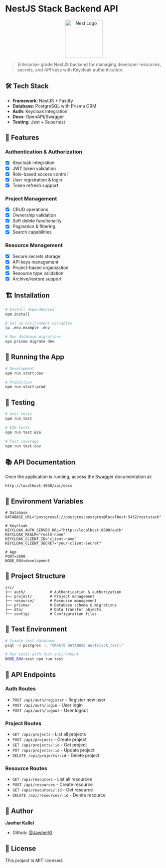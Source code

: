 # NestJS Stack Backend API

<p align="center">
  <img src="https://nestjs.com/img/logo-small.svg" width="120" alt="Nest Logo" />
</p>

> Enterprise-grade NestJS backend for managing developer resources, secrets, and API keys with Keycloak authentication.

## 🛠️ Tech Stack

- **Framework**: NestJS + Fastify
- **Database**: PostgreSQL with Prisma ORM
- **Auth**: Keycloak Integration
- **Docs**: OpenAPI/Swagger
- **Testing**: Jest + Supertest

## 🚀 Features

### Authentication & Authorization
- [x] Keycloak integration
- [x] JWT token validation
- [x] Role-based access control
- [x] User registration & login
- [x] Token refresh support

### Project Management
- [x] CRUD operations
- [x] Ownership validation
- [x] Soft delete functionality
- [x] Pagination & filtering
- [x] Search capabilities

### Resource Management
- [x] Secure secrets storage
- [x] API keys management
- [x] Project-based organization
- [x] Resource type validation
- [x] Archive/restore support

## 🏗️ Installation

```bash
# Install dependencies
npm install

# Set up environment variables
cp .env.example .env

# Run database migrations
npx prisma migrate dev
```

## 🚀 Running the App

```bash
# Development
npm run start:dev

# Production
npm run start:prod
```

## 🧪 Testing

```bash
# Unit tests
npm run test

# E2E tests
npm run test:e2e

# Test coverage
npm run test:cov
```

## 📚 API Documentation

Once the application is running, access the Swagger documentation at:
```
http://localhost:3000/api/docs
```

## 🔧 Environment Variables

```env
# Database
DATABASE_URL="postgresql://postgres:postgres@localhost:5432/neststack"

# Keycloak
KEYCLOAK_AUTH_SERVER_URL="http://localhost:8080/auth"
KEYCLOAK_REALM="realm-name"
KEYCLOAK_CLIENT_ID="client-name"
KEYCLOAK_CLIENT_SECRET="your-client-secret"

# App
PORT=3000
NODE_ENV=development
```

## 📁 Project Structure

```
src/
├── auth/           # Authentication & authorization
├── project/        # Project management
├── resource/       # Resource management
├── prisma/         # Database schema & migrations
├── dto/            # Data transfer objects
└── config/         # Configuration files
```

## 🧪 Test Environment

```bash
# Create test database
psql -U postgres -c "CREATE DATABASE neststack_test;"

# Run tests with test environment
NODE_ENV=test npm run test
```

## 📝 API Endpoints

### Auth Routes
- `POST /api/auth/register` - Register new user
- `POST /api/auth/login` - User login
- `POST /api/auth/logout` - User logout

### Project Routes
- `GET /api/projects` - List all projects
- `POST /api/projects` - Create project
- `GET /api/projects/:id` - Get project
- `PUT /api/projects/:id` - Update project
- `DELETE /api/projects/:id` - Delete project

### Resource Routes
- `GET /api/resources` - List all resources
- `POST /api/resources` - Create resource
- `GET /api/resources/:id` - Get resource
- `DELETE /api/resources/:id` - Delete resource

## 👤 Author

**Jawher Kallel**
- Github: [@JawherKl](https://github.com/JawherKl)

## 📄 License

This project is MIT licensed.
